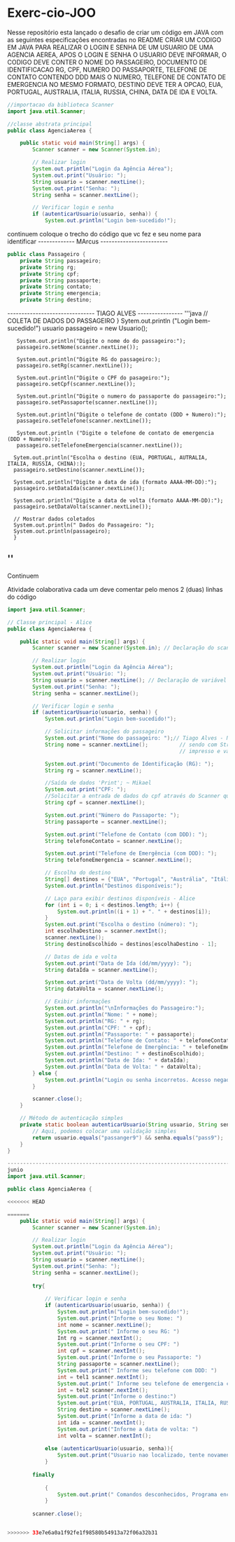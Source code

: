 # Exerc-cio-JOO
Nesse repositório esta lançado o desafio de criar um código em JAVA com as seguintes especificações encontradas no README
CRIAR UM CODIGO EM JAVA PARA REALIZAR O LOGIN E SENHA DE UM USUARIO DE UMA AGENCIA AEREA, APOS O LOGIN E SENHA O USUARIO DEVE INFORMAR, O CODIGO DEVE CONTER O NOME DO PASSAGEIRO, DOCUMENTO DE IDENTIFICACAO RG, CPF, NUMERO DO PASSAPORTE, TELEFONE DE CONTATO CONTENDO DDD MAIS O NUMERO, TELEFONE DE CONTATO DE EMERGENCIA NO MESMO FORMATO, DESTINO DEVE TER A OPCAO, EUA, PORTUGAL, AUSTRALIA, ITALIA, RUSSIA, CHINA, DATA DE IDA E VOLTA.

```java
//importacao da biblioteca Scanner
import java.util.Scanner;

//classe abstrata principal
public class AgenciaAerea {

    public static void main(String[] args) {
        Scanner scanner = new Scanner(System.in);

        // Realizar login
        System.out.println("Login da Agência Aérea");
        System.out.print("Usuário: ");
        String usuario = scanner.nextLine();
        System.out.print("Senha: ");
        String senha = scanner.nextLine();

        // Verificar login e senha
        if (autenticarUsuario(usuario, senha)) {
            System.out.println("Login bem-sucedido!");
```
continuem
coloque o trecho do código que vc fez e seu nome para identificar
------------- MArcus ------------------------

```java
public class Passageiro {
    private String passageiro;
    private String rg;
    private String cpf;
    private String passaporte;
    private String contato;
    private String emergencia;
    private String destino;
```


------------------------------- TIAGO ALVES ----------------
'''java
// COLETA DE DADOS DO PASSAGEIRO 
}
       Sytem.out.println ("Login bem-sucedido!")
       usuario passageiro = new Usuario(); 
       
       System.out.println("Digite o nome do do passageiro:");
       passageiro.setNome(scanner.nextLine());

       System.out.println("Digite RG do passageiro:);
       passageiro.setRg(scanner.nextLine());

       System.out.println("Digite o CPF do pasageiro:");
       passageiro.setCpf(scanner.nextLine());

       System.out.println("Digite o numero do passaporte do passageiro:");
       passageiro.setPassaporte(scanner.nextLine());

       System.out.println("Digite o telefone de contato (DDD + Numero):");
       passageiro.setTelefone(scanner.nextLine());

       System.out.println ("Digite o telefone de contato de emergencia (DDD + Numero):);
       passageiro.setTelefoneEmergencia(scanner.nextLine());

      Sytem.out.println("Escolha o destino (EUA, PORTUGAL, AUTRALIA, ITALIA, RUSSIA, CHINA):);
      passageiro.setDestino(scanner.nextLine());

      System.out.println("Digite a data de ida (formato AAAA-MM-DD):");
      passageiro.setDataIda(scanner.nextLine());

      System.out.println("Digite a data de volta (formato AAAA-MM-DD):");
      passageiro.setDataVolta(scanner.nextLine());
        
      // Mostrar dados coletados 
      System.out.println(" Dados do Passageiro: ");
      System.out.println(passageiro);
      }

''
------------------------------------------------------------------------------------
Continuem

$$$$$$$$$$$$$$$$$$$$$$$$$$$$$$$$$$$$$$$$$$$$$$$$$$$$$$$$$$$$$$$$$$$$$$$$$$$$$$$$$$$$
Atividade colaborativa cada um deve comentar pelo menos 2 (duas) linhas do código
```java
import java.util.Scanner;

// Classe principal - Alice
public class AgenciaAerea {

    public static void main(String[] args) {
        Scanner scanner = new Scanner(System.in); // Declaração do scanner (Alessandra)

        // Realizar login
        System.out.println("Login da Agência Aérea");
        System.out.print("Usuário: ");
        String usuario = scanner.nextLine(); // Declaração de variável e leitura da entrada (Alessandra)
        System.out.print("Senha: ");
        String senha = scanner.nextLine();

        // Verificar login e senha
        if (autenticarUsuario(usuario, senha)) {
            System.out.println("Login bem-sucedido!");

            // Solicitar informações do passageiro
            System.out.print("Nome do passageiro: ");// Tiago Alves - Nessa linha de codigo temos a impresssao do nome do usuario
            String nome = scanner.nextLine();          // sendo com String o usuario podera letras e carater especias na introducao de dados e o scanner.nextLine vai fazer o 
                                                       // impresso e vai para a proxima linha.            

            System.out.print("Documento de Identificação (RG): ");
            String rg = scanner.nextLine();

            //Saída de dados 'Print'; ~ Mikael
            System.out.print("CPF: ");
            //Solicitar a entrada de dados do cpf através do Scanner que insere o valor do tipo String na variável 'cpf'; ~ Mikael 
            String cpf = scanner.nextLine();

            System.out.print("Número do Passaporte: ");
            String passaporte = scanner.nextLine();

            System.out.print("Telefone de Contato (com DDD): ");
            String telefoneContato = scanner.nextLine();

            System.out.print("Telefone de Emergência (com DDD): ");
            String telefoneEmergencia = scanner.nextLine();

            // Escolha do destino
            String[] destinos = {"EUA", "Portugal", "Austrália", "Itália", "Rússia", "China"};
            System.out.println("Destinos disponíveis:");

            // Laço para exibir destinos disponíveis - Alice
            for (int i = 0; i < destinos.length; i++) {
                System.out.println((i + 1) + ". " + destinos[i]);
            }
            System.out.print("Escolha o destino (número): ");
            int escolhaDestino = scanner.nextInt();
            scanner.nextLine(); 
            String destinoEscolhido = destinos[escolhaDestino - 1];

            // Datas de ida e volta
            System.out.print("Data de Ida (dd/mm/yyyy): ");
            String dataIda = scanner.nextLine();

            System.out.print("Data de Volta (dd/mm/yyyy): ");
            String dataVolta = scanner.nextLine();

            // Exibir informações
            System.out.println("\nInformações do Passageiro:");
            System.out.println("Nome: " + nome);
            System.out.println("RG: " + rg);
            System.out.println("CPF: " + cpf);
            System.out.println("Passaporte: " + passaporte);
            System.out.println("Telefone de Contato: " + telefoneContato);
            System.out.println("Telefone de Emergência: " + telefoneEmergencia);
            System.out.println("Destino: " + destinoEscolhido);
            System.out.println("Data de Ida: " + dataIda);
            System.out.println("Data de Volta: " + dataVolta);
        } else {
            System.out.println("Login ou senha incorretos. Acesso negado. Tente novamente!");
        }

        scanner.close();
    }

    // Método de autenticação simples
    private static boolean autenticarUsuario(String usuario, String senha) {
        // Aqui, podemos colocar uma validação simples
        return usuario.equals("passanger9") && senha.equals("pass9");
    }
}

----------------------------------------------------------------------------
junio
import java.util.Scanner;

public class AgenciaAerea {

<<<<<<< HEAD

=======
    public static void main(String[] args) {
        Scanner scanner = new Scanner(System.in);

        // Realizar login
        System.out.println("Login da Agência Aérea");
        System.out.print("Usuário: ");
        String usuario = scanner.nextLine();
        System.out.print("Senha: ");
        String senha = scanner.nextLine();
        
        try{
        
            // Verificar login e senha
            if (autenticarUsuario(usuario, senha)) {
                System.out.println("Login bem-sucedido!");
                System.out.print("Informe o seu Nome: ")
                int nome = scanner.nextLine();
                System.out.print(" Informe o seu RG: ")
                Int rg = scanner.nextInt();
                System.out.print("Informe o seu CPF: ")
                int cpf = scanner.nextInt();
                System.out.print("Informe o seu Passaporte: ")
                String passaporte = scanner.nextLine();
                System.out.print(" Informe seu telefone com DDD: ")
                int = tel1 scanner.nextInt();
                System.out.print(" Informe seu telefone de emergencia com DDD")
                int = tel2 scanner.nextInt();
                System.out.print("Informe o destino:")
                System.out.print("EUA, PORTUGAL, AUSTRALIA, ITALIA, RUSSIA, CHINA")
                String destino = scanner.nextLine();
                System.out.print("Informe a data de ida: ")
                int ida = scanner.nextInt();
                System.out.print("Informe a data de volta: ")
                int volta = scanner.nextInt();
                
            else (autenticarUsuario(usuario, senha)){
                System.out.print("Usuario nao localizado, tente novamente:")
            } 
            
        finally
        
            {
                System.out.print(" Comandos desconhecidos, Programa encerrado")
            }
            
        scanner.close();


>>>>>>> 33e7e6a0a1f92fe1f98580b54913a72f06a32b31
